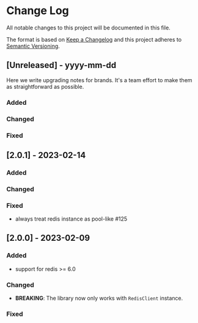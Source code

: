 
# Change Log
All notable changes to this project will be documented in this file.
 
The format is based on [Keep a Changelog](http://keepachangelog.com/)
and this project adheres to [Semantic Versioning](http://semver.org/).
 
## [Unreleased] - yyyy-mm-dd
 
Here we write upgrading notes for brands. It's a team effort to make them as
straightforward as possible.
 
### Added
 
### Changed
 
### Fixed
 

## [2.0.1] - 2023-02-14
 
### Added
 
### Changed
   
### Fixed

* always treat redis instance as pool-like #125

## [2.0.0] - 2023-02-09
 
### Added

* support for redis >= 6.0
 
### Changed

* **BREAKING**: The library now only works with `RedisClient` instance.
   
### Fixed
